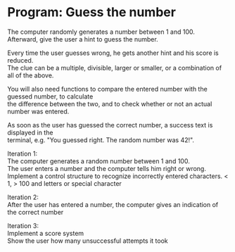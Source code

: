 # Program: Guess the number

The computer randomly generates a number between 1 and 100.\
Afterward, give the user a hint to guess the number.

Every time the user guesses wrong, he gets another hint and his score is reduced.\
The clue can be a multiple, divisible, larger or smaller, or a combination of all of the above.

You will also need functions to compare the entered number with the guessed number, to calculate\
the difference between the two, and to check whether or not an actual number was entered.

As soon as the user has guessed the correct number, a success text is displayed in the\
terminal, e.g. "You guessed right. The random number was 42!".

Iteration 1:\
The computer generates a random number between 1 and 100.\
The user enters a number and the computer tells him right or wrong.\
Implement a control structure to recognize incorrectly entered characters. < 1, > 100 and letters or special character

Iteration 2:\
After the user has entered a number, the computer gives an indication of the correct number

Iteration 3:\
Implement a score system\
Show the user how many unsuccessful attempts it took